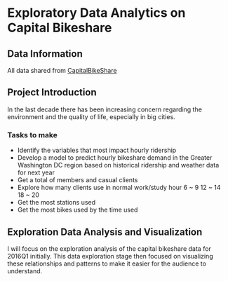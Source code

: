 # Exploratory Data Analytics on Capital Bikeshare

## Data Information

All data shared from
[CapitalBikeShare](https://www.capitalbikeshare.com/system-data)

## Project Introduction

In the last decade there has been increasing concern regarding the environment and the quality of life, especially in big cities.

### Tasks to make

- Identify the variables that most impact hourly ridership
- Develop a model to predict hourly bikeshare demand in the Greater Washington DC region based on historical ridership and weather data for next year
- Get a total of members and casual clients
- Explore how many clients use in normal work/study hour 6 ~ 9 12 ~ 14 18 ~ 20
- Get the most stations used
- Get the most bikes used by the time used

## Exploration Data Analysis and Visualization

I will focus on the exploration analysis of the capital bikeshare data for 2016Q1 initially. This data exploration stage then focused on visualizing these relationships and patterns to make it easier for the audience to understand.

